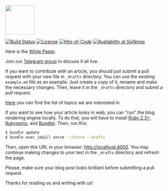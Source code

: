 <img src="http://www.zold.io/logo.svg" width="92px" height="92px"/>

[![Build Status](https://travis-ci.org/zold-io/blog.zold.io.svg?branch=master)](https://travis-ci.org/zold-io/blog.zold.io)
[![License](https://img.shields.io/badge/license-MIT-green.svg)](https://github.com/yegor256/takes/blob/master/LICENSE.txt)
[![Hits-of-Code](https://hitsofcode.com/github/zold-io/blog.zold.io)](https://hitsofcode.com/view/github/zold-io/blog.zold.io)
[![Availability at SixNines](https://www.sixnines.io/b/ee43)](https://www.sixnines.io/h/ee43)

Here is the [White Paper](https://papers.zold.io/wp.pdf).

Join our [Telegram group](https://t.me/zold_io) to discuss it all live.

If you want to contribute with an article, you should
just submit a pull request with your new file in `_drafts`
directory. You can use the existing `example.md` file
as an example. Just create a copy of it, rename and make
the necessary changes. Then, leave it in the `_drafts` directory
and submit a pull request.

[Here](https://blog.zold.io/wanted.html) you can find the list of topics
we are interested in.

If you want to see how your article looks in web, you can "run" the
blog rendering engine locally. To do that, you will have to install
[Ruby 2.3+](https://www.ruby-lang.org/en/documentation/installation/),
[Rubygems](https://rubygems.org/pages/download),
and
[Bundler](https://bundler.io/).
Then, run this:

```bash
$ bundle update
$ bundle exec jekyll serve --future --drafts
```

Then, open this URL in your browser: [http://localhost:4000](http://localhost:4000).
You may continue making changes to your text in the `_drafts` directory
and refresh the page.

Please, make sure your blog post looks brilliant before submitting a pull request.

Thanks for reading us and writing with us!
